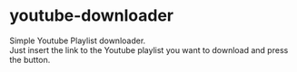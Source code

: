 # youtube-downloader

Simple Youtube Playlist downloader.\
Just insert the link to the Youtube playlist you want to download and press the button.
